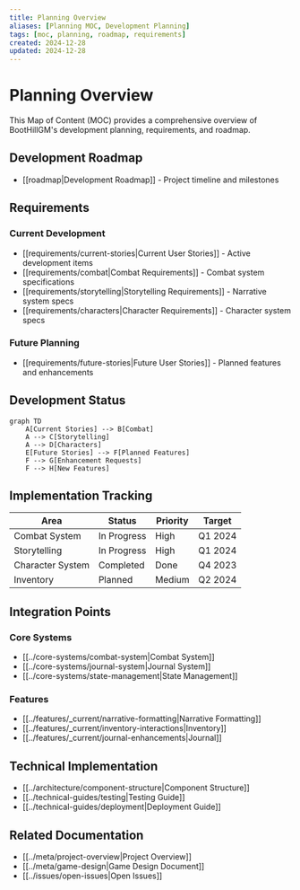 ```yaml
---
title: Planning Overview
aliases: [Planning MOC, Development Planning]
tags: [moc, planning, roadmap, requirements]
created: 2024-12-28
updated: 2024-12-28
---
```


# Planning Overview

This Map of Content (MOC) provides a comprehensive overview of BootHillGM's development planning, requirements, and roadmap.

## Development Roadmap
- [[roadmap|Development Roadmap]] - Project timeline and milestones

## Requirements
### Current Development
- [[requirements/current-stories|Current User Stories]] - Active development items
- [[requirements/combat|Combat Requirements]] - Combat system specifications
- [[requirements/storytelling|Storytelling Requirements]] - Narrative system specs
- [[requirements/characters|Character Requirements]] - Character system specs

### Future Planning
- [[requirements/future-stories|Future User Stories]] - Planned features and enhancements

## Development Status
```mermaid
graph TD
    A[Current Stories] --> B[Combat]
    A --> C[Storytelling]
    A --> D[Characters]
    E[Future Stories] --> F[Planned Features]
    F --> G[Enhancement Requests]
    F --> H[New Features]
```

## Implementation Tracking
| Area | Status | Priority | Target |
|------|---------|-----------|---------|
| Combat System | In Progress | High | Q1 2024 |
| Storytelling | In Progress | High | Q1 2024 |
| Character System | Completed | Done | Q4 2023 |
| Inventory | Planned | Medium | Q2 2024 |

## Integration Points
### Core Systems
- [[../core-systems/combat-system|Combat System]]
- [[../core-systems/journal-system|Journal System]]
- [[../core-systems/state-management|State Management]]

### Features
- [[../features/_current/narrative-formatting|Narrative Formatting]]
- [[../features/_current/inventory-interactions|Inventory]]
- [[../features/_current/journal-enhancements|Journal]]

## Technical Implementation
- [[../architecture/component-structure|Component Structure]]
- [[../technical-guides/testing|Testing Guide]]
- [[../technical-guides/deployment|Deployment Guide]]

## Related Documentation
- [[../meta/project-overview|Project Overview]]
- [[../meta/game-design|Game Design Document]]
- [[../issues/open-issues|Open Issues]]